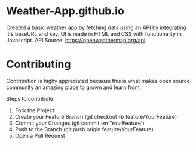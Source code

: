 # Weather-App.github.io

Created a basic weather app by fetching data using an API by integrating it's baseURL and key.
UI is made in HTML and CSS with functionality in Javascript.
API Source: https://openweathermap.org/api

# Contributing

Contribution is highy appreciated because this is what makes open source community an amazing place to grown and learn from.

Steps to contribute:
1. Fork the Project
2. Create your Feature Branch (git checkout -b feature/YourFeature)
3. Commit your Changes (git commit -m 'YourFeature')
4. Push to the Branch (git push origin feature/YourFeature)
5. Open a Pull Request




